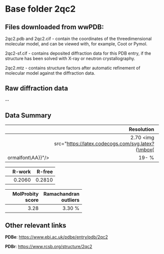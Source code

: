 # Base folder 2qc2

## Files downloaded from wwPDB:

2qc2.pdb and 2qc2.cif - contain the coordinates of the threedimensional molecular model, and can be viewed with, for example, Coot or Pymol.

2qc2-sf.cif - contains deposited diffraction data for this PDB entry, if the structure has been solved with X-ray or neutron crystallography.

2qc2.mtz - contains structure factors after automatic refinement of molecular model against the diffraction data.

## Raw diffraction data

--<br> 

## Data Summary
|   | Resolution | Completeness| I/sigma |
|---|-------------:|----------------:|--------------:|
|   |2.70 <img src="https://latex.codecogs.com/svg.latex?{\mbox{
ormalfont\AA}}"/>|  19- %|<img width=50/>25.50|

|   | **R-work**| **R-free**   
|---|-------------:|----------------:|           
||0.2060|0.2810|

|   |**MolProbity<br>score**| **Ramachandran<br>outliers** 
|---|-------------:|----------------:|
||3.28|3.30 %|

## Other relevant links 
**PDBe**:  https://www.ebi.ac.uk/pdbe/entry/pdb/2qc2
 
**PDBr**: https://www.rcsb.org/structure/2qc2 

